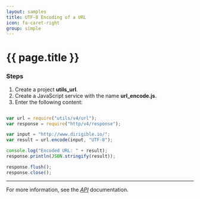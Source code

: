 ```yaml
---
layout: samples
title: UTF-8 Encoding of a URL
icon: fa-caret-right
group: simple
---
```


{{ page.title }}
===

### Steps

1. Create a project **utils_url**.
2. Create a JavaScript service with the name **url_encode.js**.
3. Enter the following content:

```javascript

var url = require("utils/v4/url");
var response = require("http/v4/response");

var input = "http://www.dirigible.io/";
var result = url.encode(input, "UTF-8");

console.log("Encoded URL: " + result);
response.println(JSON.stringify(result));

response.flush();
response.close();

```

---

For more information, see the *[API](../api/)* documentation.
